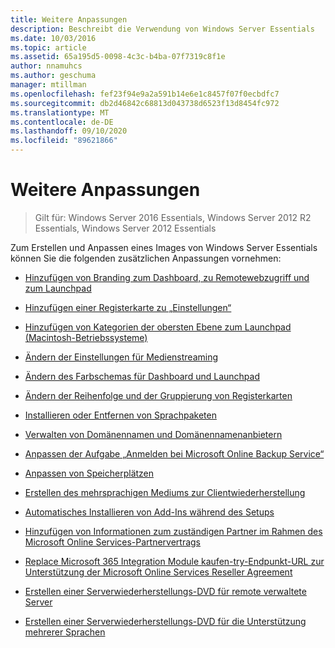 ```yaml
---
title: Weitere Anpassungen
description: Beschreibt die Verwendung von Windows Server Essentials
ms.date: 10/03/2016
ms.topic: article
ms.assetid: 65a195d5-0098-4c3c-b4ba-07f7319c8f1e
author: nnamuhcs
ms.author: geschuma
manager: mtillman
ms.openlocfilehash: fef23f94e9a2a591b14e6e1c8457f07f0ecbdfc7
ms.sourcegitcommit: db2d46842c68813d043738d6523f13d8454fc972
ms.translationtype: MT
ms.contentlocale: de-DE
ms.lasthandoff: 09/10/2020
ms.locfileid: "89621866"
---
```

# <a name="additional-customizations"></a>Weitere Anpassungen

>Gilt für: Windows Server 2016 Essentials, Windows Server 2012 R2 Essentials, Windows Server 2012 Essentials

Zum Erstellen und Anpassen eines Images von Windows Server Essentials können Sie die folgenden zusätzlichen Anpassungen vornehmen:

-   [Hinzufügen von Branding zum Dashboard, zu Remotewebzugriff und zum Launchpad](../install/Add-Branding-to-the-Dashboard--Remote-Web-Access--and-Launchpad.md)

-   [Hinzufügen einer Registerkarte zu „Einstellungen“](../install/Add-a-Tab-to-Settings.md)

-   [Hinzufügen von Kategorien der obersten Ebene zum Launchpad (Macintosh-Betriebssysteme)](../install/Add-Top-Level-Categories-to-the-Launchpad--Macintosh-Operating-System-.md)

-   [Ändern der Einstellungen für Medienstreaming](../install/Change-Media-Streaming-Settings.md)

-   [Ändern des Farbschemas für Dashboard und Launchpad](../install/Change-the-Color-Scheme-of-the-Dashboard-and-Launchpad.md)

-   [Ändern der Reihenfolge und der Gruppierung von Registerkarten](../install/Change-the-Order-and-Grouping-of-Tabs.md)

-   [Installieren oder Entfernen von Sprachpaketen](../install/Install-or-Remove-Language-Packs.md)

-   [Verwalten von Domänennamen und Domänennamenanbietern](../install/Manage-Domain-Names-and-Domain-Name-Providers.md)

-   [Anpassen der Aufgabe „Anmelden bei Microsoft Online Backup Service“](../install/Customize-Sign-Up-for-Microsoft-Online-Backup-Service-task.md)

-   [Anpassen von Speicherplätzen](../install/Customize-Storage-Spaces.md)

-   [Erstellen des mehrsprachigen Mediums zur Clientwiederherstellung](../install/Build-Multi-Language-Client-Restore-Media.md)

-   [Automatisches Installieren von Add-Ins während des Setups](../install/Automate-Installation-of-Add-Ins-During-Setup.md)

-   [Hinzufügen von Informationen zum zuständigen Partner im Rahmen des Microsoft Online Services-Partnervertrags](../install/Add-Microsoft-Online-Service-Partner-Agreement-Partner-of-Record-Information.md)

-   [Replace Microsoft 365 Integration Module kaufen-try-Endpunkt-URL zur Unterstützung der Microsoft Online Services Reseller Agreement](../install/Replace-O365-Integration-Module-Buy-Try-Endpoint-URL-in-Support-of-Microsoft-Online-Service-Reseller-Agreement.md)

-   [Erstellen einer Serverwiederherstellungs-DVD für remote verwaltete Server](../install/Create-a-Server-Recovery-DVD-for-Remotely-Administered-Servers.md)

-   [Erstellen einer Serverwiederherstellungs-DVD für die Unterstützung mehrerer Sprachen](../install/Create-a-Server-Recovery-DVD-for-Multi-Language-Support.md)
